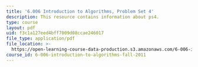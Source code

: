 ```yaml
---
title: '6.006 Introduction to Algorithms, Problem Set 4'
description: This resource contains information about ps4.
type: course
layout: pdf
uid: f3c1a127eed4bff7009d08ccae246017
file_type: application/pdf
file_location: >-
  https://open-learning-course-data-production.s3.amazonaws.com/6-006-introduction-to-algorithms-fall-2011/f3c1a127eed4bff7009d08ccae246017_MIT6_006F11_ps4.pdf
course_id: 6-006-introduction-to-algorithms-fall-2011
---
```

